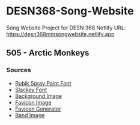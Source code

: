 # DESN368-Song-Website
Song Website Project for DESN 368
Netlify URL: https://desn368mmsongwebsite.netlify.app
## 505 - Arctic Monkeys
### Sources
* [Rubik Spray Paint Font](https://fonts.googleapis.com/css2?family=Rubik+Spray+Paint&display=swap)
* [Slackey Font](https://fonts.googleapis.com/css2?family=Rubik+Spray+Paint&family=Slackey&display=swap)
* [Background Image](https://www.reddit.com/r/arcticmonkeys/comments/16jeoin/favourite_worst_nightmare_album_cover_uncropped/)
* [Favicon Image](https://www.amazon.com/AM-Arctic-Monkeys/dp/B00DKY4LBW)
* [Favicon Generator](https://favicon.io)
* [Band Image](https://www.google.com/url?sa=i&url=https%3A%2F%2Fguitar.com%2Freviews%2Falbum%2Fthe-genius-of-am-by-arctic-monkeys%2F&psig=AOvVaw0QTWyKR4p5X1UrqmAoranK&ust=1711219729256000&source=images&cd=vfe&opi=89978449&ved=0CBIQjRxqFwoTCIjYzbPEiIUDFQAAAAAdAAAAABAo)


